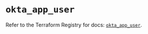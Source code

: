 # `okta_app_user`

Refer to the Terraform Registry for docs: [`okta_app_user`](https://registry.terraform.io/providers/okta/okta/4.6.3/docs/resources/app_user).
